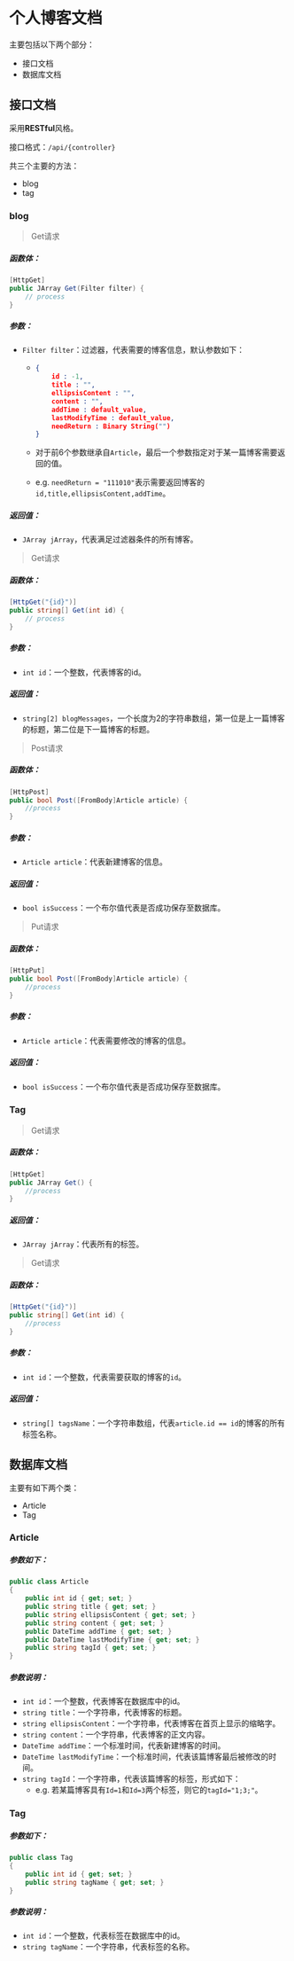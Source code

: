 # 个人博客文档

主要包括以下两个部分：

* 接口文档
* 数据库文档

## 接口文档

采用**RESTful**风格。

接口格式：`/api/{controller}`

共三个主要的方法：

* blog
* tag

### blog

> Get请求

##### 函数体：

```c#
[HttpGet]
public JArray Get(Filter filter) {
	// process
}
```

##### 参数：

* `Filter filter`：过滤器，代表需要的博客信息，默认参数如下：

  * ```json
    {
        id : -1,
        title : "",
        ellipsisContent : "",
        content : "",
        addTime : default_value,
        lastModifyTime : default_value,
        needReturn : Binary String("")
    }
    ```

  * 对于前6个参数继承自`Article`，最后一个参数指定对于某一篇博客需要返回的值。

  * e.g.  `needReturn = "111010"`表示需要返回博客的`id,title,ellipsisContent,addTime`。

##### 返回值：

* `JArray jArray`，代表满足过滤器条件的所有博客。

> Get请求

##### 函数体：

```c#
[HttpGet("{id}")]
public string[] Get(int id) {
	// process
}
```

##### 参数：

- `int id`：一个整数，代表博客的id。

##### 返回值：

- `string[2] blogMessages`，一个长度为2的字符串数组，第一位是上一篇博客的标题，第二位是下一篇博客的标题。

> Post请求

##### 函数体：

```c#
[HttpPost]
public bool Post([FromBody]Article article) {
	//process
}
```

##### 参数：

* `Article article`：代表新建博客的信息。

##### 返回值：

* `bool isSuccess`：一个布尔值代表是否成功保存至数据库。

> Put请求

##### 函数体：

```c#
[HttpPut]
public bool Post([FromBody]Article article) {
	//process
}
```

##### 参数：

- `Article article`：代表需要修改的博客的信息。

##### 返回值：

- `bool isSuccess`：一个布尔值代表是否成功保存至数据库。

### Tag

> Get请求

##### 函数体：

```c#
[HttpGet]
public JArray Get() {
	//process
}
```

##### 返回值：

* `JArray jArray`：代表所有的标签。

> Get请求

##### 函数体：

```c#
[HttpGet("{id}")]
public string[] Get(int id) {
	//process
}
```

##### 参数：

* `int id`：一个整数，代表需要获取的博客的`id`。

##### 返回值：

* `string[] tagsName`：一个字符串数组，代表`article.id == id`的博客的所有标签名称。



## 数据库文档

主要有如下两个类：

* Article
* Tag

### Article

##### 参数如下：

```c#
public class Article
{
    public int id { get; set; }
    public string title { get; set; }
    public string ellipsisContent { get; set; }
    public string content { get; set; }
    public DateTime addTime { get; set; }
    public DateTime lastModifyTime { get; set; }
    public string tagId { get; set; }
}
```

##### 参数说明：

* `int id`：一个整数，代表博客在数据库中的id。
* `string title`：一个字符串，代表博客的标题。
* `string ellipsisContent`：一个字符串，代表博客在首页上显示的缩略字。
* `string content`：一个字符串，代表博客的正文内容。
* `DateTime addTime`：一个标准时间，代表新建博客的时间。
* `DateTime lastModifyTime`：一个标准时间，代表该篇博客最后被修改的时间。
* `string tagId`：一个字符串，代表该篇博客的标签，形式如下：
  * e.g. 若某篇博客具有`Id=1`和`Id=3`两个标签，则它的`tagId="1;3;"`。

### Tag

##### 参数如下：

```c#
public class Tag
{
    public int id { get; set; }
    public string tagName { get; set; }
}
```

##### 参数说明：

* `int id`：一个整数，代表标签在数据库中的id。
* `string tagName`：一个字符串，代表标签的名称。

